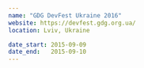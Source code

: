 ```yaml
---
name: "GDG DevFest Ukraine 2016"
website: https://devfest.gdg.org.ua/
location: Lviv, Ukraine

date_start: 2015-09-09
date_end:   2015-09-10
---
```

